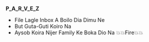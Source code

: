 ____P_A_R_V_E_Z____

* File Lagle Inbox A Boilo Dia Dimu Ne
* But Guta-Guti Koiro Na
* Aysob Koira Nijer Family Ke Boka Dio Na
   💥💥Fire💥💥
